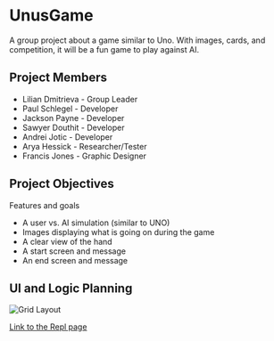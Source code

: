 # UnusGame
A group project about a game similar to Uno. With images, cards, and competition, it will be a fun game to play against AI.

##  Project Members
* Lilian Dmitrieva - Group Leader
* Paul Schlegel - Developer
* Jackson Payne - Developer
* Sawyer Douthit - Developer
* Andrei Jotic - Developer
* Arya Hessick - Researcher/Tester
* Francis Jones - Graphic Designer

## Project Objectives

Features and goals
* A user vs. AI simulation (similar to UNO)
* Images displaying what is going on during the game
* A clear view of the hand
* A start screen and message
* An end screen and message

## UI and Logic Planning

![Grid Layout](https://github.com/LilianDm/UnusGame/blob/main/images/Unus-Revised-Grid-Layout.png?raw=true)

[Link to the Repl page](https://replit.com/join/gnumiivyfg-9622884)
